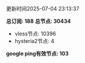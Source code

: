 更新时间2025-07-04 23:13:37

**总订阅: 188**
**总节点: 30434**
- vless节点: 10396
- hysteria2节点: 4

**google ping有效节点: 103**
